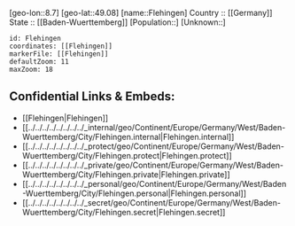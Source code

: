 ﻿---
location: [49.08,8.7] 
mapzoom: [7,12] 
mapmarker: city 
type: City
tags:
- geo/City


SpocWebEntityId: 30184
isDeleted: false
confidential: public

---
[geo-lon::8.7] 
[geo-lat::49.08] 
[name::Flehingen] 
Country :: [[Germany]]  
State :: [[Baden-Wuerttemberg]] 
[Population::] 
[Unknown::] 


```leaflet
id: Flehingen
coordinates: [[Flehingen]] 
markerFile: [[Flehingen]] 
defaultZoom: 11 
maxZoom: 18
```


## Confidential Links & Embeds: 
- [[Flehingen|Flehingen]]  
- [[../../../../../../../../_internal/geo/Continent/Europe/Germany/West/Baden-Wuerttemberg/City/Flehingen.internal|Flehingen.internal]] 
- [[../../../../../../../../_protect/geo/Continent/Europe/Germany/West/Baden-Wuerttemberg/City/Flehingen.protect|Flehingen.protect]] 
- [[../../../../../../../../_private/geo/Continent/Europe/Germany/West/Baden-Wuerttemberg/City/Flehingen.private|Flehingen.private]] 
- [[../../../../../../../../_personal/geo/Continent/Europe/Germany/West/Baden-Wuerttemberg/City/Flehingen.personal|Flehingen.personal]] 
- [[../../../../../../../../_secret/geo/Continent/Europe/Germany/West/Baden-Wuerttemberg/City/Flehingen.secret|Flehingen.secret]] 
